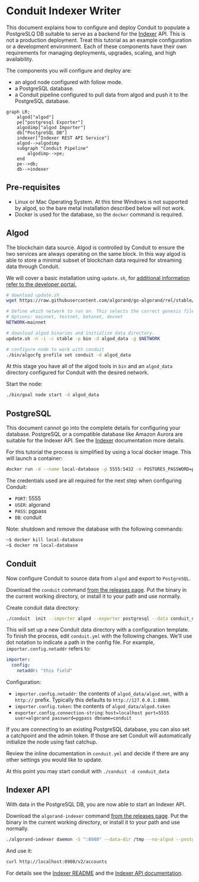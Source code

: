 # Conduit Indexer Writer

This document explains how to configure and deploy Conduit to populate a
PostgreSLQ DB suitable to serve as a backend for the [Indexer](indexer-readme) API.  This is
not a production deployment. Treat this tutorial as an example configuration
or a development environment. Each of these components have their own
requirements for managing deployments, upgrades, scaling, and high
availability.

The components you will configure and deploy are:
* an algod node configured with follow mode.
* a PostgreSQL database.
* a Conduit pipeline configured to pull data from algod and push it to the PostgreSQL database.

```mermaid
graph LR;
    algod["algod"]
    pe["postgresql Exporter"]
    algodimp["algod Importer"]
    db["PostgreSQL DB"]
    indexer["Indexer REST API Service"]
    algod-->algodimp
    subgraph "Conduit Pipeline"
        algodimp-->pe;
    end
    pe-->db;
    db-->indexer
```

## Pre-requisites

* Linux or Mac Operating System. At this time Windows is not supported by algod, so the bare metal installation described below will not work.
* Docker is used for the database, so the `docker` command is required.

## Algod

The blockchain data source. Algod is controlled by Conduit to ensure the two
services are always operating on the same block. In this way algod is able to
store a minimal subset of blockchain data required for streaming data through
Conduit.

We will cover a basic installation using `update.sh`, for [additional
information refer to the developer portal.](node-install-doc)

```bash
# download update.sh
wget https://raw.githubusercontent.com/algorand/go-algorand/rel/stable/cmd/updater/update.sh

# Define which network to run on. This selects the correct genesis file. 
# Options: mainnet, testnet, betanet, devnet
NETWORK=mainnet

# download algod binaries and initialize data directory.
update.sh -n -i -c stable -p bin -d algod_data -g $NETWORK

# configure node to work with conduit
./bin/algocfg profile set conduit -d algod_data
```

At this stage you have all of the algod tools in `bin` and an `algod_data`
directory configured for Conduit with the desired network.

Start the node:
```bash
./bin/goal node start -d algod_data
```

## PostgreSQL

This document cannot go into the complete details for configuring your
database. PostgreSQL or a compatible database like Amazon Aurora are suitable
for the Indexer API. See the [Indexer](indexer-readme) documentation more details.

For this tutorial the process is simplified by using a local docker image. This will
launch a container:
```bash
docker run -d --name local-database -p 5555:5432 -e POSTGRES_PASSWORD=pgpass -e POSTGRES_USER=algorand -e POSTGRES_DB=conduit postgres
```

The credentials used are all required for the next step when configuring
Conduit:
* `PORT`: 5555
* `USER`: algorand
* `PASS`: pgpass
* `DB`: conduit

Note: shutdown and remove the database with the following commands:
```bash
~$ docker kill local-database
~$ docker rm local-database
```

## Conduit

Now configure Conduit to source data from `algod` and export to `PostgreSQL`.

Download the `conduit` command [from the releases page](conduit-release). Put
the binary in the current working directory, or install it to your path and use
normally.

Create conduit data directory:
```bash
./conduit  init --importer algod --exporter postgresql --data conduit_data
```

This will set up a new Conduit data directory with a configuration template.
To finish the process, edit `conduit.yml` with the following changes. We'll
use dot notation to indicate a path in the config file. For example,
`importer.config.netaddr` refers to:
```yaml
importer:
  config:
    netaddr: "this field"
```

Configuration:
* `importer.config.netaddr`: the contents of `algod_data/algod.net`, with a `http://` prefix. Typically this defaults to `http://127.0.0.1:8080`.
* `importer.config.token`: the contents of `algod_data/algod.token`
* `exporter.config.connection-string`: `host=localhost port=5555 user=algorand password=pgpass dbname=conduit`

If you are connecting to an existing PostgreSQL database, you can also set a
catchpoint and the admin token. If those are set Conduit will automatically
initialize the node using fast catchup.

Review the inline documentation in `conduit.yml` and decide if there are any
other settings you would like to update.

At this point you may start conduit with `./conduit -d conduit_data`

## Indexer API

With data in the PostgreSQL DB, you are now able to start an Indexer API.

Download the `algorand-indexer` command [from the releases page](indexer-release). Put
the binary in the current working directory, or install it to your path and use
normally.

```bash
./algorand-indexer daemon -S ":8980" --data-dir /tmp --no-algod --postgres "host=localhost port=5555 user=algorand password=pgpass dbname=conduit"
```

And use it:
```bash
curl http://localhost:8980/v2/accounts
```

For details see the [Indexer README](indexer-readme) and the [Indexer API documentation](indexer-rest-api).

[node-install-doc]: https://developer.algorand.org/docs/run-a-node/setup/install/
[conduit-release]: https://github.com/algorand/conduit/releases
[indexer-readme]: https://github.com/algorand/indexer/#readme
[indexer-release]: https://github.com/algorand/indexer/releases
[indexer-rest-api]: https://developer.algorand.org/docs/rest-apis/indexer/
